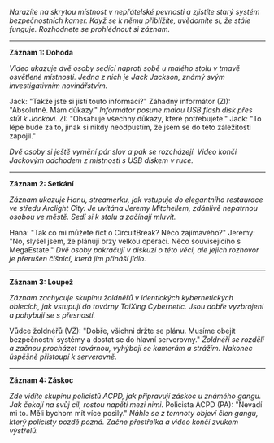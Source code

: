 _Narazíte na skrytou místnost v nepřátelské pevnosti a zjistíte starý systém bezpečnostních kamer. Když se k němu přiblížíte, uvědomíte si, že stále funguje. Rozhodnete se prohlédnout si záznam._

---

**Záznam 1: Dohoda**

_Video ukazuje dvě osoby sedící naproti sobě u malého stolu v tmavě osvětlené místnosti. Jedna z nich je Jack Jackson, známý svým investigativním novinářstvím._

Jack: "Takže jste si jistí touto informací?"
Záhadný informátor (ZI): "Absolutně. Mám důkazy."
_Informátor posune malou USB flash disk přes stůl k Jackovi._
ZI: "Obsahuje všechny důkazy, které potřebujete."
Jack: "To lépe bude za to, jinak si nikdy neodpustím, že jsem se do této záležitosti zapojil."

_Dvě osoby si ještě vymění pár slov a pak se rozcházejí. Video končí Jackovým odchodem z místnosti s USB diskem v ruce._

---

**Záznam 2: Setkání**

_Záznam ukazuje Hanu, streamerku, jak vstupuje do elegantního restaurace ve středu Arclight City. Je uvítána Jeremy Mitchellem, zdánlivě nepatrnou osobou ve městě. Sedí si k stolu a začínají mluvit._

Hana: "Tak co mi můžete říct o CircuitBreak? Něco zajímavého?"
Jeremy: "No, slyšel jsem, že plánují brzy velkou operaci. Něco souvisejícího s MegaEstate."
_Dvě osoby pokračují v diskuzi o této věci, ale jejich rozhovor je přerušen číšnicí, která jim přináší jídlo._

---

**Záznam 3: Loupež**

_Záznam zachycuje skupinu žoldnéřů v identických kybernetických oblecích, jak vstupují do továrny TaiXing Cybernetic. Jsou dobře vyzbrojeni a pohybují se s přesností._

Vůdce žoldnéřů (VŽ): "Dobře, všichni držte se plánu. Musíme obejít bezpečnostní systémy a dostat se do hlavní serverovny."
_Žoldnéři se rozdělí a začnou procházet továrnou, vyhýbají se kamerám a strážím. Nakonec úspěšně přistoupí k serverovně._

---

**Záznam 4: Záskoc**

_Zde vidíte skupinu policistů ACPD, jak připravují záskoc u známého gangu. Jak čekají na svůj cíl, rostou napětí mezi nimi._
Policista ACPD (PA): "Nevadí mi to. Měli bychom mít více posily."
_Náhle se z temnoty objeví člen gangu, který policisty pozdě pozná. Začne přestřelka a video končí zvukem výstřelů._
